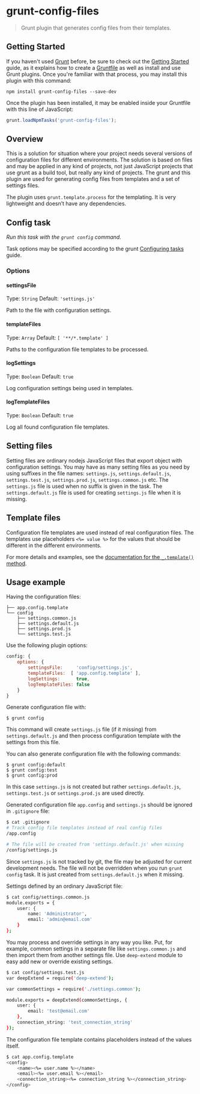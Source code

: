 # grunt-config-files

> Grunt plugin that generates config files from their templates.

## Getting Started

If you haven't used [Grunt](http://gruntjs.com/) before, be sure to check out the [Getting Started](http://gruntjs.com/getting-started) guide, as it explains how to create a [Gruntfile](http://gruntjs.com/sample-gruntfile) as well as install and use Grunt plugins. Once you're familiar with that process, you may install this plugin with this command:

```shell
npm install grunt-config-files --save-dev
```

Once the plugin has been installed, it may be enabled inside your Gruntfile with this line of JavaScript:

```js
grunt.loadNpmTasks('grunt-config-files');
```

## Overview

This is a solution for situation where your project needs several versions of configuration files for different environments. The solution is based on files and may be applied in any kind of projects, not just JavaScript projects that use grunt as a build tool, but really any kind of projects. The grunt and this plugin are used for generating config files from templates and a set of settings files.

The plugin uses `grunt.template.process` for the templating. It is very lightweight and doesn’t have any dependencies.

## Config task
_Run this task with the `grunt config` command._

Task options may be specified according to the grunt [Configuring tasks](http://gruntjs.com/configuring-tasks) guide.

### Options

#### settingsFile
Type: `String`
Default: `'settings.js'`

Path to the file with configuration settings.

#### templateFiles
Type: `Array`
Default: `[ '**/*.template' ]`

Paths to the configuration file templates to be processed.

#### logSettings
Type: `Boolean`
Default: `true`

Log configuration settings being used in templates.

#### logTemplateFiles
Type: `Boolean`
Default: `true`

Log all found configuration file templates.

## Setting files

Setting files are ordinary nodejs JavaScript files that export object with configuration settings. You may have as many setting files as you need by using suffixes in the file names: `settings.js`, `settings.default.js`, `settings.test.js`, `settings.prod.js`, `settings.common.js` etc. The `settings.js` file is used when no suffix is given in the task. The `settings.default.js` file is used for creating `settings.js` file when it is missing.

## Template files

Configuration file templates are used instead of real configuration files. The templates use placeholders `<%= value %>` for the values that should be different in the different environments.

For more details and examples, see the [documentation for the `_.template()` method](http://lodash.com/docs#template).

## Usage example

Having the configuration files:
```shell
├── app.config.template
└── config
    ├── settings.common.js
    ├── settings.default.js
    ├── settings.prod.js
    └── settings.test.js
```

Use the following plugin options:
```js
config: {
    options: {
        settingsFile:     'config/settings.js',
        templateFiles:  [ 'app.config.template' ],
        logSettings:      true,
        logTemplateFiles: false
    }
}
```

Generate configuration file with:
```shell
$ grunt config
```
This command will create `settings.js` file (if it missing) from `settings.default.js` and then process configuration template with the settings from this file.

You can also generate configuration file with the following commands:
```shell
$ grunt config:default
$ grunt config:test
$ grunt config:prod
```
In this case `settings.js` is not created but rather `settings.default.js`, `settings.test.js` or `settings.prod.js` are used directly.

Generated configuration file `app.config` and `settings.js` should be ignored in `.gitignore` file:
```bash
$ cat .gitignore
# Track config file templates instead of real config files
/app.config

# The file will be created from 'settings.default.js' when missing
/config/settings.js
```
Since `settings.js` is not tracked by git, the file may be adjusted for current development needs. The file will not be overridden when you run `grunt config` task. It is just created from `settings.default.js` when it missing.

Settings defined by an ordinary JavaScript file:
```bash
$ cat config/settings.common.js
module.exports = {
    user: {
        name: 'Administrator',
        email: 'admin@email.com'
    }
};
```

You may process and override settings in any way you like. Put, for example, common settings in a separate file like `settings.common.js` and then import them from another settings file. Use `deep-extend` module to easy add new or override existing settings.
```bash
$ cat config/settings.test.js
var deepExtend = require('deep-extend');

var commonSettings = require('./settings.common');

module.exports = deepExtend(commonSettings, {
    user: {
        email: 'test@email.com'
    },
    connection_string: 'test_connection_string'
});
```

The configuration file template contains placeholders instead of the values itself.
```bash
$ cat app.config.template
<config>
    <name><%= user.name %></name>
    <email><%= user.email %></email>
    <connection_string><%= connection_string %></connection_string>
</config>
```
